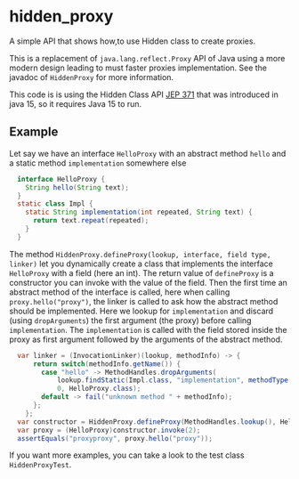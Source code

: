 # hidden_proxy
A simple API that shows how,to use Hidden class to create proxies.

This is a replacement of `java.lang.reflect.Proxy` API of Java using a more modern design leading to must faster proxies implementation. See the javadoc of `HiddenProxy` for more information.
 
This code is is using the Hidden Class API [JEP 371](https://openjdk.java.net/jeps/371) that was introduced in java 15,
so it requires Java 15 to run.

## Example

Let say we have an interface `HelloProxy` with an abstract method `hello` and a static method `implementation` somewhere else
```java
  interface HelloProxy {
    String hello(String text);
  }
  static class Impl {
    static String implementation(int repeated, String text) {
      return text.repeat(repeated);
    }
  }
```

The method `HiddenProxy.defineProxy(lookup, interface, field type, linker)` let you dynamically create a class that implements the interface `HelloProxy` with a field (here an int). The return value of `defineProxy` is a constructor you can invoke with the value of the field.
Then the first time an abstract method of the interface is called, here when calling `proxy.hello("proxy")`, the linker is called to ask how the abstract method should be implemented. Here we lookup for `implementation` and discard (using `dropArguments`) the first argument (the proxy) before calling `implementation`. The `implementation` is called with the field stored inside the proxy as first argument followed by the arguments of the abstract method.
```java
  var linker = (InvocationLinker)(lookup, methodInfo) -> {
      return switch(methodInfo.getName()) {
        case "hello" -> MethodHandles.dropArguments(
            lookup.findStatic(Impl.class, "implementation", methodType(String.class, int.class, String.class)),
            0, HelloProxy.class);
        default -> fail("unknown method " + methodInfo);
      };
    };
  var constructor = HiddenProxy.defineProxy(MethodHandles.lookup(), HelloProxy.class, int.class, linker);
  var proxy = (HelloProxy)constructor.invoke(2);
  assertEquals("proxyproxy", proxy.hello("proxy"));
```

If you want more examples, you can take a look to the test class `HiddenProxyTest`.

